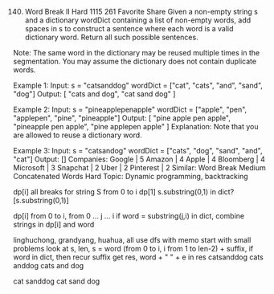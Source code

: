 140. Word Break II
Hard 1115 261 Favorite Share
Given a non-empty string s and a dictionary wordDict containing a list of non-empty words, add spaces in s to construct a sentence where each word is a valid dictionary word. Return all such possible sentences.

Note:
The same word in the dictionary may be reused multiple times in the segmentation.
You may assume the dictionary does not contain duplicate words.

Example 1:
Input:
s = "catsanddog"
wordDict = ["cat", "cats", "and", "sand", "dog"]
Output:
[
  "cats and dog",
  "cat sand dog"
]

Example 2:
Input:
s = "pineapplepenapple"
wordDict = ["apple", "pen", "applepen", "pine", "pineapple"]
Output:
[
  "pine apple pen apple",
  "pineapple pen apple",
  "pine applepen apple"
]
Explanation: Note that you are allowed to reuse a dictionary word.

Example 3:
Input:
s = "catsandog"
wordDict = ["cats", "dog", "sand", "and", "cat"]
Output:
[]
Companies: Google | 5 Amazon | 4 Apple | 4 Bloomberg | 4 Microsoft | 3 Snapchat | 2 Uber | 2 Pinterest | 2
Similar: 
Word Break Medium
Concatenated Words Hard
Topic: Dynamic programming, backtracking

dp[i] all breaks for string S from 0 to i
dp[1]  s.substring(0,1) in dict?  [s.substring(0,1)]

dp[i] from 0 to i, from 0 ... j ... i 
   if word = substring(j,i) in dict,  combine strings in dp[i]  and word 

linghuchong, grandyang, huahua, all use dfs with memo
start with small problems
look at s,   len,   s  = word (from 0 to i, i from 1 to len-2) + suffix, if word in dict,   then recur suffix get res, word + " " + e in res 
catsanddog
cats anddog
cats and  dog

cat sanddog
cat sand dog


